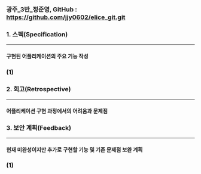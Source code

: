 
### 광주_3반_정준영, GitHub : https://github.com/jjy0602/elice_git.git


### 1. 스펙(Specification)
---
<h4>구현된 어플리케이션의 주요 기능 작성</h4>

### (1)

### 2. 회고(Retrospective)
---
<h4>어플리케이션 구현 과정에서의 어려움과 문제점</h4>


### 3. 보안 계획(Feedback)
---
<h4>현재 미완성이지만 추가로 구현할 기능 및 기존 문제점 보완 계획</h4>

### (1)
